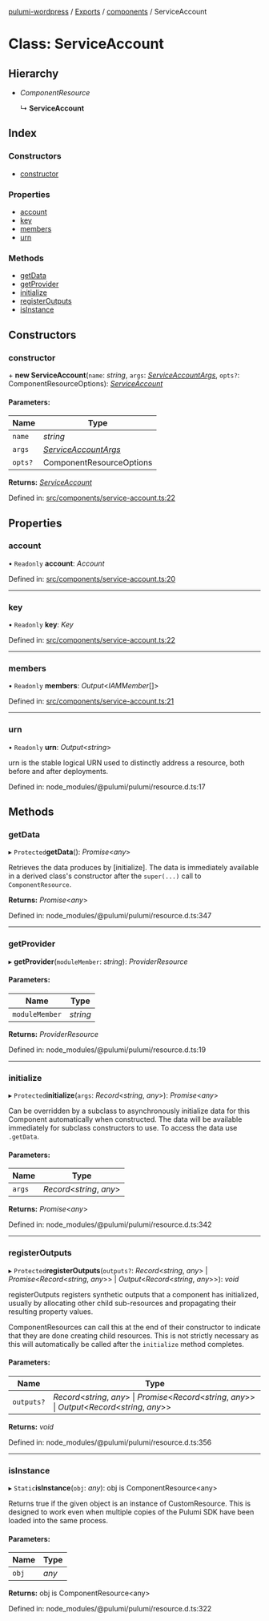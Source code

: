 [pulumi-wordpress](../README.md) / [Exports](../modules.md) / [components](../modules/components.md) / ServiceAccount

# Class: ServiceAccount

## Hierarchy

* *ComponentResource*

  ↳ **ServiceAccount**

## Index

### Constructors

* [constructor](components.serviceaccount.md#constructor)

### Properties

* [account](components.serviceaccount.md#account)
* [key](components.serviceaccount.md#key)
* [members](components.serviceaccount.md#members)
* [urn](components.serviceaccount.md#urn)

### Methods

* [getData](components.serviceaccount.md#getdata)
* [getProvider](components.serviceaccount.md#getprovider)
* [initialize](components.serviceaccount.md#initialize)
* [registerOutputs](components.serviceaccount.md#registeroutputs)
* [isInstance](components.serviceaccount.md#isinstance)

## Constructors

### constructor

\+ **new ServiceAccount**(`name`: *string*, `args`: [*ServiceAccountArgs*](../interfaces/components_service_account.serviceaccountargs.md), `opts?`: ComponentResourceOptions): [*ServiceAccount*](components_service_account.serviceaccount.md)

#### Parameters:

Name | Type |
------ | ------ |
`name` | *string* |
`args` | [*ServiceAccountArgs*](../interfaces/components_service_account.serviceaccountargs.md) |
`opts?` | ComponentResourceOptions |

**Returns:** [*ServiceAccount*](components_service_account.serviceaccount.md)

Defined in: [src/components/service-account.ts:22](https://github.com/cobraz/pulumi-wordpress/blob/5b7aa29/src/components/service-account.ts#L22)

## Properties

### account

• `Readonly` **account**: *Account*

Defined in: [src/components/service-account.ts:20](https://github.com/cobraz/pulumi-wordpress/blob/5b7aa29/src/components/service-account.ts#L20)

___

### key

• `Readonly` **key**: *Key*

Defined in: [src/components/service-account.ts:22](https://github.com/cobraz/pulumi-wordpress/blob/5b7aa29/src/components/service-account.ts#L22)

___

### members

• `Readonly` **members**: *Output*<*IAMMember*[]\>

Defined in: [src/components/service-account.ts:21](https://github.com/cobraz/pulumi-wordpress/blob/5b7aa29/src/components/service-account.ts#L21)

___

### urn

• `Readonly` **urn**: *Output*<*string*\>

urn is the stable logical URN used to distinctly address a resource, both before and after
deployments.

Defined in: node_modules/@pulumi/pulumi/resource.d.ts:17

## Methods

### getData

▸ `Protected`**getData**(): *Promise*<*any*\>

Retrieves the data produces by [initialize].  The data is immediately available in a
derived class's constructor after the `super(...)` call to `ComponentResource`.

**Returns:** *Promise*<*any*\>

Defined in: node_modules/@pulumi/pulumi/resource.d.ts:347

___

### getProvider

▸ **getProvider**(`moduleMember`: *string*): *ProviderResource*

#### Parameters:

Name | Type |
------ | ------ |
`moduleMember` | *string* |

**Returns:** *ProviderResource*

Defined in: node_modules/@pulumi/pulumi/resource.d.ts:19

___

### initialize

▸ `Protected`**initialize**(`args`: *Record*<*string*, *any*\>): *Promise*<*any*\>

Can be overridden by a subclass to asynchronously initialize data for this Component
automatically when constructed.  The data will be available immediately for subclass
constructors to use.  To access the data use `.getData`.

#### Parameters:

Name | Type |
------ | ------ |
`args` | *Record*<*string*, *any*\> |

**Returns:** *Promise*<*any*\>

Defined in: node_modules/@pulumi/pulumi/resource.d.ts:342

___

### registerOutputs

▸ `Protected`**registerOutputs**(`outputs?`: *Record*<*string*, *any*\> \| *Promise*<*Record*<*string*, *any*\>\> \| *Output*<*Record*<*string*, *any*\>\>): *void*

registerOutputs registers synthetic outputs that a component has initialized, usually by
allocating other child sub-resources and propagating their resulting property values.

ComponentResources can call this at the end of their constructor to indicate that they are
done creating child resources.  This is not strictly necessary as this will automatically be
called after the `initialize` method completes.

#### Parameters:

Name | Type |
------ | ------ |
`outputs?` | *Record*<*string*, *any*\> \| *Promise*<*Record*<*string*, *any*\>\> \| *Output*<*Record*<*string*, *any*\>\> |

**Returns:** *void*

Defined in: node_modules/@pulumi/pulumi/resource.d.ts:356

___

### isInstance

▸ `Static`**isInstance**(`obj`: *any*): obj is ComponentResource<any\>

Returns true if the given object is an instance of CustomResource.  This is designed to work even when
multiple copies of the Pulumi SDK have been loaded into the same process.

#### Parameters:

Name | Type |
------ | ------ |
`obj` | *any* |

**Returns:** obj is ComponentResource<any\>

Defined in: node_modules/@pulumi/pulumi/resource.d.ts:322
